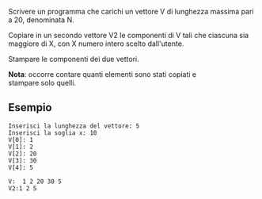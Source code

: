 Scrivere un programma che carichi un vettore V di lunghezza massima pari a 20, denominata N.

Copiare in un secondo vettore V2 le componenti di V tali che ciascuna sia maggiore di X, con X numero intero scelto dall'utente.

Stampare le componenti dei due vettori.

**Nota**: occorre contare quanti elementi sono stati copiati e stampare solo quelli.

## Esempio

```plaintext
Inserisci la lunghezza del vettore: 5
Inserisci la soglia x: 10
V[0]: 1
V[1]: 2
V[2]: 20  
V[3]: 30
V[4]: 5

V:  1 2 20 30 5 
V2:1 2 5 
```